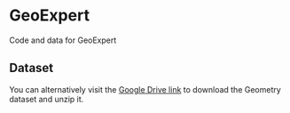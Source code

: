 # GeoExpert

Code and data for GeoExpert

## Dataset

You can alternatively visit the [Google Drive link](https://drive.google.com/drive/folders/1UWaAKA7yGjDJhRHBKVvtsN3KnmrTbBNd?usp=sharing) to download the Geometry dataset and unzip it.
